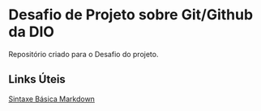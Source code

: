 # Desafio de Projeto sobre Git/Github da DIO
Repositório criado para o Desafio do projeto.

## Links Úteis
[Sintaxe Básica Markdown](https://www.markdownguide.org/basic-syntax/)
